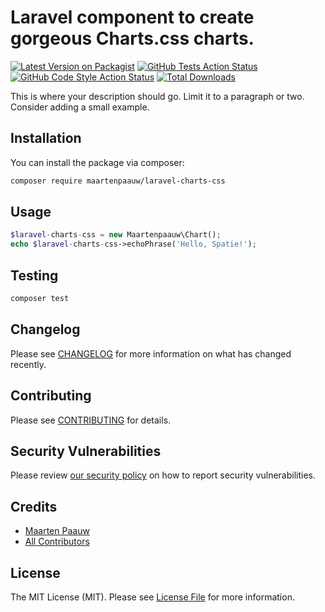 # Laravel component to create gorgeous Charts.css charts.

[![Latest Version on Packagist](https://img.shields.io/packagist/v/maartenpaauw/laravel-charts-css.svg?style=flat-square)](https://packagist.org/packages/maartenpaauw/laravel-charts-css)
[![GitHub Tests Action Status](https://img.shields.io/github/workflow/status/maartenpaauw/laravel-charts-css/run-tests?label=tests)](https://github.com/maartenpaauw/laravel-charts-css/actions?query=workflow%3Arun-tests+branch%3Amain)
[![GitHub Code Style Action Status](https://img.shields.io/github/workflow/status/maartenpaauw/laravel-charts-css/Check%20&%20fix%20styling?label=code%20style)](https://github.com/maartenpaauw/laravel-charts-css/actions?query=workflow%3A"Check+%26+fix+styling"+branch%3Amain)
[![Total Downloads](https://img.shields.io/packagist/dt/maartenpaauw/laravel-charts-css.svg?style=flat-square)](https://packagist.org/packages/maartenpaauw/laravel-charts-css)

This is where your description should go. Limit it to a paragraph or two. Consider adding a small example.

## Installation

You can install the package via composer:

```bash
composer require maartenpaauw/laravel-charts-css
```

## Usage

```php
$laravel-charts-css = new Maartenpaauw\Chart();
echo $laravel-charts-css->echoPhrase('Hello, Spatie!');
```

## Testing

```bash
composer test
```

## Changelog

Please see [CHANGELOG](CHANGELOG.md) for more information on what has changed recently.

## Contributing

Please see [CONTRIBUTING](.github/CONTRIBUTING.md) for details.

## Security Vulnerabilities

Please review [our security policy](../../security/policy) on how to report security vulnerabilities.

## Credits

- [Maarten Paauw](https://github.com/maartenpaauw)
- [All Contributors](../../contributors)

## License

The MIT License (MIT). Please see [License File](LICENSE.md) for more information.
